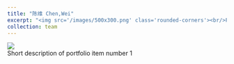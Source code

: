 ```yaml
---
title: "陈维 Chen,Wei"
excerpt: "<img src='/images/500x300.png' class='rounded-corners'><br/>PhD student"
collection: team
---
```

<img src='/images/500x300.png' class='rounded-corners'>
<br/>Short description of portfolio item number 1<br/>

